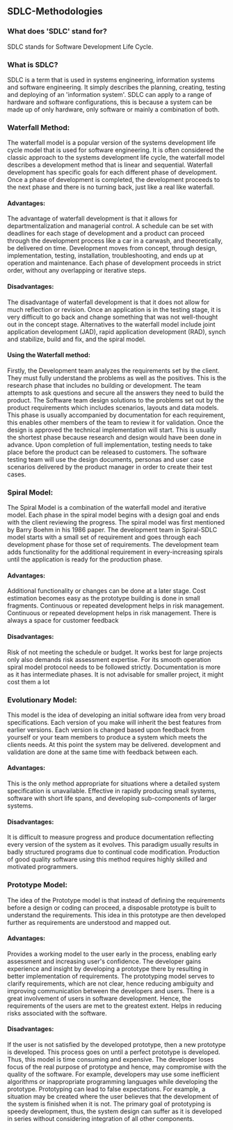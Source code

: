 ## SDLC-Methodologies

### What does 'SDLC' stand for?
SDLC stands for Software Development Life Cycle. 
### What is SDLC?
SDLC is a term that is used in systems engineering, information systems and software engineering. It simply describes the planning, creating, testing and deploying of an 'information system'. SDLC can apply to a range of hardware and software configurations, this is because a system can be made up of only hardware, only software or mainly a combination of both.
### Waterfall Method:
The waterfall model is a popular version of the systems development life cycle model that is used for software engineering. It is often considered the classic approach to the systems development life cycle, the waterfall model describes a development method that is linear and sequential. Waterfall development has specific goals for each different phase of development. Once a phase of development is completed, the development proceeds to the next phase and there is no turning back, just like a real like waterfall.
#### Advantages:
The advantage of waterfall development is that it allows for departmentalization and managerial control. A schedule can be set with deadlines for each stage of development and a product can proceed through the development process like a car in a carwash, and theoretically, be delivered on time. Development moves from concept, through design, implementation, testing, installation, troubleshooting, and ends up at operation and maintenance. Each phase of development proceeds in strict order, without any overlapping or iterative steps.
#### Disadvantages:
The disadvantage of waterfall development is that it does not allow for much reflection or revision. Once an application is in the testing stage, it is very difficult to go back and change something that was not well-thought out in the concept stage. Alternatives to the waterfall model include joint application development (JAD), rapid application development (RAD), synch and stabilize, build and fix, and the spiral model.
#### Using the Waterfall method:
Firstly, the Development team analyzes the requirements set by the client. They must fully understand the problems as well as the positives. This is the research phase that includes no building or development. The team attempts to ask questions and secure all the answers they need to build the product. The Software team design solutions to the problems set out by the product requirements which includes scenarios, layouts and data models. This phase is usually accompanied by documentation for each requirement, this enables other members of the team to review it for validation.
Once the design is approved the technical implementation will start. This is usually the shortest phase because research and design would have been done in advance. Upon completion of full implementation, testing needs to take place before the product can be released to customers. The software testing team will use the design documents, personas and user case scenarios delivered by the product manager in order to create their test cases.
### Spiral Model:
The Spiral Model is a combination of the waterfall model and iterative model. Each phase in the spiral model begins with a design goal and ends with the client reviewing the progress. The spiral model was first mentioned by Barry Boehm in his 1986 paper. The development team in Spiral-SDLC model starts with a small set of requirement and goes through each development phase for those set of requirements. The development team adds functionality for the additional requirement in every-increasing spirals until the application is ready for the production phase.
#### Advantages:
Additional functionality or changes can be done at a later stage. Cost estimation becomes easy as the prototype building is done in small fragments. Continuous or repeated development helps in risk management. Continuous or repeated development helps in risk management. There is always a space for customer feedback
#### Disadvantages:
Risk of not meeting the schedule or budget. It works best for large projects only also demands risk assessment expertise. For its smooth operation spiral model protocol needs to be followed strictly. Documentation is more as it has intermediate phases. It is not advisable for smaller project, it might cost them a lot
### Evolutionary Model:
This model is the idea of developing an initial software idea from very broad specifications. Each version of you make will inherit the best features from earlier versions. Each version is changed based upon feedback from yourself or your team members to produce a system which meets the clients needs. At this point the system may be delivered. development and validation are done at the same time with feedback between each.
#### Advantages: 
This is the only method appropriate for situations where a detailed system specification is unavailable. Effective in rapidly producing small systems, software with short life spans, and developing sub-components of larger systems.
#### Disadvantages: 
It is difficult to measure progress and produce documentation reflecting every version of the system as it evolves. This paradigm usually results in badly structured programs due to continual code modification. Production of good quality software using this method requires highly skilled and motivated programmers.
### Prototype Model:
The idea of the Prototype model is that instead of defining the requirements before a design or coding can proceed, a disposable prototype is built to understand the requirements. This idea in this prototype are then developed further as requirements are understood and mapped out.
#### Advantages:
Provides a working model to the user early in the process, enabling early assessment and increasing user's confidence. The developer gains experience and insight by developing a prototype there by resulting in better implementation of requirements. The prototyping model serves to clarify requirements, which are not clear, hence reducing ambiguity and improving communication between the developers and users. There is a great involvement of users in software development. Hence, the requirements of the users are met to the greatest extent. Helps in reducing risks associated with the software.
#### Disadvantages:
If the user is not satisfied by the developed prototype, then a new prototype is developed. This process goes on until a perfect prototype is developed. Thus, this model is time consuming and expensive. The developer loses focus of the real purpose of prototype and hence, may compromise with the quality of the software. For example, developers may use some inefficient algorithms or inappropriate programming languages while developing the prototype. Prototyping can lead to false expectations. For example, a situation may be created where the user believes that the development of the system is finished when it is not. The primary goal of prototyping is speedy development, thus, the system design can suffer as it is developed in series without considering integration of all other components.
